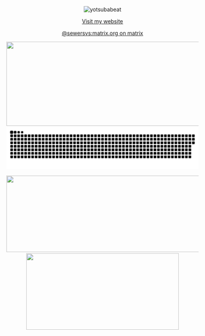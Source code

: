 <p align="center"><img src="https://komarev.com/ghpvc/?username=yotsubabeat&label=Profile%20views&color=0e75b6&style=flat" alt="yotsubabeat"/></p>
<p align="center"><a href="https://yotsubabeat.github.io">Visit my website</a></p>
<p align="center"><a href="https://matrix.to/#/@sewersvs:matrix.org">@sewersvs:matrix.org on matrix</a></p>
<p align="center">
  <img width="800" height="220" src="https://streak-stats.demolab.com?user=yotsubabeat&theme=highcontrast&hide_border=true&border_radius=5&card_width=800">
  <img width="1000" src="github-snake.svg" alt="snake"/>
</p>
<p align="center">
  <img width="600" height="200" src="https://github-readme-stats.vercel.app/api?username=yotsubabeat&show_icons=true&theme=vision-friendly-dark">
  <img width="400" height="200" src="https://github-readme-stats.vercel.app/api/top-langs/?username=yotsubabeat&size_weight=0.0005&count_weight=0.3&layout=compact&theme=vision-friendly-dark">
</p>
